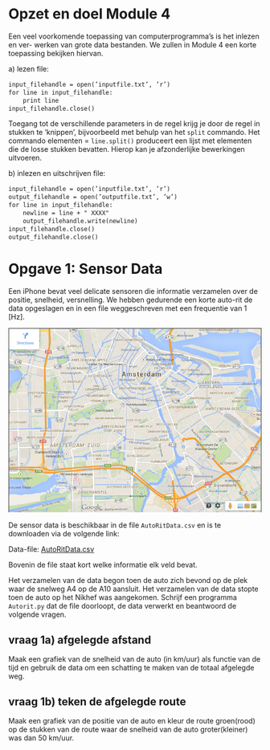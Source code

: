 
# Opzet en doel Module 4

Een veel voorkomende toepassing van computerprogramma’s is het inlezen en ver- werken van grote data bestanden. We zullen in Module 4 een korte toepassing bekijken hiervan.

a) lezen file:

	input_filehandle = open(’inputfile.txt’, ’r’)
	for line in input_filehandle:
        print line
	input_filehandle.close()

Toegang tot de verschillende parameters in de regel krijg je door de regel in stukken te ’knippen’, bijvoorbeeld met behulp van het `split` commando. Het commando elementen = `line.split()` produceert een lijst met elementen die de losse stukken bevatten. Hierop kan je afzonderlijke bewerkingen uitvoeren.


b) inlezen en uitschrijven file:

	input_filehandle = open(’inputfile.txt’, ’r’)
	output_filehandle = open(’outputfile.txt’, ’w’)
	for line in input_filehandle:
        newline = line + " XXXX"
        output_filehandle.write(newline)
    input_filehandle.close()
    output_filehandle.close()
    
    
# Opgave 1: Sensor Data 
    
Een iPhone bevat veel delicate sensoren die informatie verzamelen over de 
positie, snelheid, versnelling. We hebben gedurende een korte auto-rit de 
data opgeslagen en in een file weggeschreven met een frequentie van 1 [Hz]. 

![](KaartAmsterdam.png)


De sensor data is beschikbaar in de file `AutoRitData.csv` en is te downloaden 
via de volgende link:

Data-file: [AutoRitData.csv](http://www.nikhef.nl/~ivov/Python/SensorData/AutoRitData.csv)

Bovenin de file staat kort welke informatie elk veld bevat.

Het verzamelen van de data begon toen de auto zich bevond op de plek waar de 
snelweg A4 op de A10 aansluit. Het verzamelen van de data stopte toen de auto 
op het Nikhef was aangekomen. Schrijf een programma `Autorit.py` dat de file 
doorloopt, de data verwerkt en beantwoord de volgende vragen.

## vraag 1a) afgelegde afstand
Maak een grafiek van de snelheid van de auto (in km/uur) als functie van de 
tijd en gebruik de data om een schatting te maken van de totaal afgelegde weg.

## vraag 1b) teken de afgelegde route
Maak een grafiek van de positie van de auto en kleur de route groen(rood) 
op de stukken van de route waar de snelheid van de auto groter(kleiner) 
was dan 50 km/uur.


